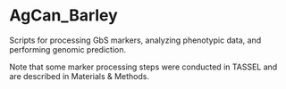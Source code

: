 # AgCan_Barley
Scripts for processing GbS markers, analyzing phenotypic data, and performing genomic prediction.

Note that some marker processing steps were conducted in TASSEL and are described in Materials & Methods.